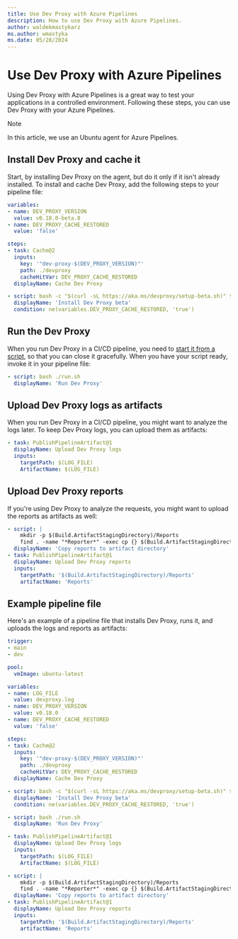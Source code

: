 ```yaml
---
title: Use Dev Proxy with Azure Pipelines
description: How to use Dev Proxy with Azure Pipelines.
author: waldekmastykarz
ms.author: wmastyka
ms.date: 05/28/2024
---
```


# Use Dev Proxy with Azure Pipelines

Using Dev Proxy with Azure Pipelines is a great way to test your applications in a controlled environment. Following these steps, you can use Dev Proxy with your Azure Pipelines.

> [!NOTE]
> In this article, we use an Ubuntu agent for Azure Pipelines.

## Install Dev Proxy and cache it

Start, by installing Dev Proxy on the agent, but do it only if it isn't already installed. To install and cache Dev Proxy, add the following steps to your pipeline file:

```yaml
variables:
- name: DEV_PROXY_VERSION
  value: v0.18.0-beta.8
- name: DEV_PROXY_CACHE_RESTORED
  value: 'false'

steps:
- task: Cache@2
  inputs:
    key: '"dev-proxy-$(DEV_PROXY_VERSION)"'
    path: ./devproxy
    cacheHitVar: DEV_PROXY_CACHE_RESTORED
  displayName: Cache Dev Proxy

- script: bash -c "$(curl -sL https://aka.ms/devproxy/setup-beta.sh)" $DEV_PROXY_VERSION
  displayName: 'Install Dev Proxy beta'
  condition: ne(variables.DEV_PROXY_CACHE_RESTORED, 'true')
```

## Run the Dev Proxy

When you run Dev Proxy in a CI/CD pipeline, you need to [start it from a script](./use-dev-proxy-in-ci-cd-overview.md), so that you can close it gracefully. When you have your script ready, invoke it in your pipeline file:

```yaml
- script: bash ./run.sh
  displayName: 'Run Dev Proxy'
```

## Upload Dev Proxy logs as artifacts

When you run Dev Proxy in a CI/CD pipeline, you might want to analyze the logs later. To keep Dev Proxy logs, you can upload them as artifacts:

```yaml
- task: PublishPipelineArtifact@1
  displayName: Upload Dev Proxy logs
  inputs:
    targetPath: $(LOG_FILE)
    ArtifactName: $(LOG_FILE)
```

## Upload Dev Proxy reports

If you're using Dev Proxy to analyze the requests, you might want to upload the reports as artifacts as well:

```yaml
- script: |
    mkdir -p $(Build.ArtifactStagingDirectory)/Reports
    find . -name "*Reporter*" -exec cp {} $(Build.ArtifactStagingDirectory)/Reports \;
  displayName: 'Copy reports to artifact directory'
- task: PublishPipelineArtifact@1
  displayName: Upload Dev Proxy reports
  inputs:
    targetPath: '$(Build.ArtifactStagingDirectory)/Reports'
    artifactName: 'Reports'
```

## Example pipeline file

Here's an example of a pipeline file that installs Dev Proxy, runs it, and uploads the logs and reports as artifacts:

```yaml
trigger:
- main
- dev

pool:
  vmImage: ubuntu-latest

variables:
- name: LOG_FILE
  value: devproxy.log
- name: DEV_PROXY_VERSION
  value: v0.18.0
- name: DEV_PROXY_CACHE_RESTORED
  value: 'false'

steps:
- task: Cache@2
  inputs:
    key: '"dev-proxy-$(DEV_PROXY_VERSION)"'
    path: ./devproxy
    cacheHitVar: DEV_PROXY_CACHE_RESTORED
  displayName: Cache Dev Proxy

- script: bash -c "$(curl -sL https://aka.ms/devproxy/setup-beta.sh)" $DEV_PROXY_VERSION
  displayName: 'Install Dev Proxy beta'
  condition: ne(variables.DEV_PROXY_CACHE_RESTORED, 'true')

- script: bash ./run.sh
  displayName: 'Run Dev Proxy'

- task: PublishPipelineArtifact@1
  displayName: Upload Dev Proxy logs
  inputs:
    targetPath: $(LOG_FILE)
    ArtifactName: $(LOG_FILE)

- script: |
    mkdir -p $(Build.ArtifactStagingDirectory)/Reports
    find . -name "*Reporter*" -exec cp {} $(Build.ArtifactStagingDirectory)/Reports \;
  displayName: 'Copy reports to artifact directory'
- task: PublishPipelineArtifact@1
  displayName: Upload Dev Proxy reports
  inputs:
    targetPath: '$(Build.ArtifactStagingDirectory)/Reports'
    artifactName: 'Reports'
```
